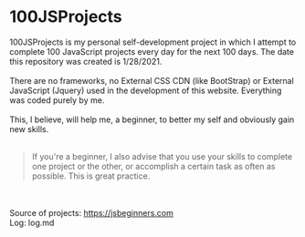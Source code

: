 # 100JSProjects

100JSProjects is my personal self-development project in which I attempt to complete 100 JavaScript projects every day for the next 100 days. The date this repository was created is 1/28/2021.
<br/><br/>
There are no frameworks, no External CSS CDN (like BootStrap) or External JavaScript (Jquery) used in the development of this website. Everything was coded purely by me.
<br/><br/>
This, I believe, will help me, a beginner, to better my self and obviously gain new skills.
<br/><br/>

> If you're a beginner, I also advise that you use your skills to complete one project or the other, or accomplish a certain task as often as possible. This is great practice.

<br/><br/>
Source of projects: https://jsbeginners.com <br/>
Log: log.md